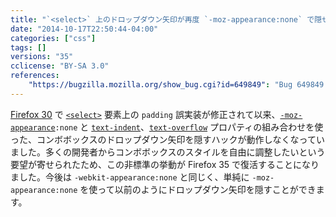 ```yaml
---
title: "`<select>` 上のドロップダウン矢印が再度 `-moz-appearance:none` で隠せるようになりました"
date: "2014-10-17T22:50:44-04:00"
categories: ["css"]
tags: []
versions: "35"
cclicense: "BY-SA 3.0"
references:
    "https://bugzilla.mozilla.org/show_bug.cgi?id=649849": "Bug 649849 – Make -moz-appearance:none on a combobox remove the dropdown button"
---
```

[Firefox 30](http://www.fxsitecompat.com/ja/versions/30/) で [`<select>`](https://developer.mozilla.org/ja/docs/Web/HTML/Element/select) 要素上の `padding` 誤実装が修正されて以来、[`-moz-appearance`](https://developer.mozilla.org/ja/docs/Web/CSS/-moz-appearance)`:none` と [`text-indent`](https://developer.mozilla.org/ja/docs/Web/CSS/text-indent)、[`text-overflow`](https://developer.mozilla.org/ja/docs/Web/CSS/text-overflow) プロパティの組み合わせを使った、コンボボックスのドロップダウン矢印を隠すハックが動作しなくなっていました。多くの開発者からコンボボックスのスタイルを自由に調整したいという要望が寄せられたため、この非標準の挙動が Firefox 35 で復活することになりました。今後は `-webkit-appearance:none` と同じく、単純に `-moz-appearance:none` を使って以前のようにドロップダウン矢印を隠すことができます。
